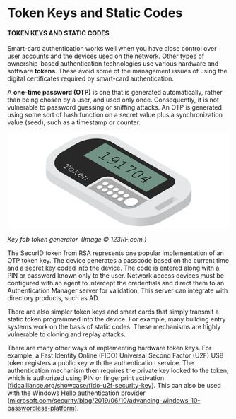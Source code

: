 # Token Keys and Static Codes

#### TOKEN KEYS AND STATIC CODES

Smart-card authentication works well when you have close control over user accounts and the devices used on the network. Other types of ownership-based authentication technologies use various hardware and software **tokens**. These avoid some of the management issues of using the digital certificates required by smart-card authentication.

A **one-time password (OTP)** is one that is generated automatically, rather than being chosen by a user, and used only once. Consequently, it is not vulnerable to password guessing or sniffing attacks. An OTP is generated using some sort of hash function on a secret value plus a synchronization value (seed), such as a timestamp or counter.

![|500](./img/token.png)

_Key fob token generator. (Image © 123RF.com.)_

The SecurID token from RSA represents one popular implementation of an OTP token key. The device generates a passcode based on the current time and a secret key coded into the device. The code is entered along with a PIN or password known only to the user. Network access devices must be configured with an agent to intercept the credentials and direct them to an Authentication Manager server for validation. This server can integrate with directory products, such as AD.

There are also simpler token keys and smart cards that simply transmit a static token programmed into the device. For example, many building entry systems work on the basis of static codes. These mechanisms are highly vulnerable to cloning and replay attacks.

There are many other ways of implementing hardware token keys. For example, a Fast Identity Online (FIDO) Universal Second Factor (U2F) USB token registers a public key with the authentication service. The authentication mechanism then requires the private key locked to the token, which is authorized using PIN or fingerprint activation ([fidoalliance.org/showcase/fido-u2f-security-key](https://course.adinusa.id/sections/token-keys-and-static-codes)). This can also be used with the Windows Hello authentication provider ([microsoft.com/security/blog/2019/06/10/advancing-windows-10-passwordless-platform](https://course.adinusa.id/sections/token-keys-and-static-codes)).
